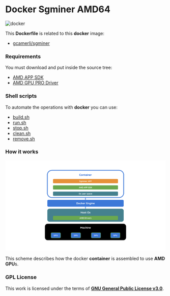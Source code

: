 # **Docker Sgminer AMD64**

![docker](https://blog.docker.com/media/2015/09/animals-august2015.png)

This **Dockerfile** is related to this **docker** image:

+ [gcamerli/sgminer](https://hub.docker.com/r/gcamerli/sgminer/)

### **Requirements**

You must download and put inside the source tree:

+ [AMD APP SDK](http://developer.amd.com/amd-license-agreement-appsdk/)
+ [AMD GPU PRO Driver](http://support.amd.com/en-us/kb-articles/Pages/AMDGPU-PRO-Driver-for-Linux-Release-Notes.aspx)

### **Shell scripts**

To automate the operations with **docker** you can use:

+ [build.sh](build.sh)
+ [run.sh](run.sh)
+ [stop.sh](stop.sh)
+ [clean.sh](clean.sh)
+ [remove.sh](remove.sh)

### **How it works**

![sgminer_container](img/docker_sgminer.png)

This scheme describes how the docker **container** is assembled to use **AMD GPU**s.

### **GPL License**

This work is licensed under the terms of **[GNU General Public License v3.0](https://www.gnu.org/licenses/gpl.html)**.
